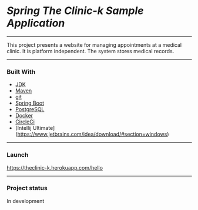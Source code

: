 # _Spring The Clinic-k Sample Application_

---

This project presents a website for managing appointments at a medical clinic. It is platform independent.
The system stores medical records. 

----

### Built With
* [JDK](https://www.java.com/en/)
* [Maven](https://maven.apache.org/)
* [git](https://git-scm.com/)
* [Spring Boot](https://spring.io/)
* [PostgreSQL](https://www.postgresql.org/)
* [Docker](https://www.docker.com/)
* [CircleCi](https://circleci.com/)
* [Intellij Ultimate] (https://www.jetbrains.com/idea/download/#section=windows)

---
### Launch

https://theclinic-k.herokuapp.com/hello

---
### Project status 

In development
